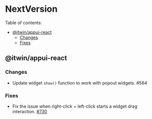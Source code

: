 # NextVersion <!-- omit from toc -->

Table of contents:

- [@itwin/appui-react](#itwinappui-react)
  - [Changes](#changes)
  - [Fixes](#fixes)

## @itwin/appui-react

### Changes

- Update widget `show()` function to work with popout widgets. #564

### Fixes

- Fix the issue when right-click + left-click starts a widget drag interaction. [#730](https://github.com/iTwin/appui/pull/730)
